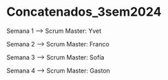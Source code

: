# Concatenados_3sem2024

Semana 1 --> Scrum Master: Yvet

Semana 2 --> Scrum Master: Franco

Semana 3 --> Scrum Master: Sofía

Semana 4 --> Scrum Master: Gaston
